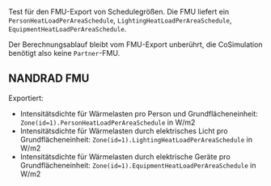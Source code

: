 Test für den FMU-Export von Schedulegrößen. Die FMU liefert
ein `PersonHeatLoadPerAreaSchedule`, `LightingHeatLoadPerAreaSchedule`, 
`EquipmentHeatLoadPerAreaSchedule`.

Der Berechnungsablauf bleibt vom FMU-Export unberührt, die CoSimulation
benötigt also keine `Partner`-FMU.


## NANDRAD FMU

Exportiert:

- Intensitätsdichte für Wärmelasten pro Person und Grundflächeneinheit: `Zone(id=1).PersonHeatLoadPerAreaSchedule` in W/m2
- Intensitätsdichte für Wärmelasten durch elektrisches Licht pro Grundflächeneinheit: `Zone(id=1).LightingHeatLoadPerAreaSchedule` in W/m2
- Intensitätsdichte für Wärmelasten durch elektrische Geräte pro Grundflächeneinheit: `Zone(id=1).EquipmentHeatLoadPerAreaSchedule` in W/m2




